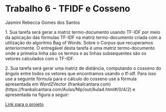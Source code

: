 # Trabalho 6 - TFIDF e Cosseno
<p> Jasmini Rebecca Gomes dos Santos </p>

<p>1. Sua tarefa será gerar a matriz termo-documento usando TF-IDF por meio da aplicação das
fórmulas TF-IDF na matriz termo-documento criada com a utilização do algoritmo Bag of
Words. Sobre o Corpus que recuperamos anteriormente. O entregável desta tarefa é uma
matriz termo-documento onde a primeira linha são os termos e as linhas subsequentes são
os vetores calculados com o TF-IDF. </p>
<p> 2. Sua tarefa será gerar uma matriz de distância, computando o cosseno do ângulo entre todos
os vetores que encontramos usando o tf-idf. Para isso use a seguinte fórmula para o cálculo
do cosseno use a fórmula apresentada em Word2Vector (frankalcantara.com)
(https://frankalcantara.com/Aulas/Nlp/out/Aula4.html#/0/4/2) e apresentada na figura a
seguir: </p>

<a href="https://colab.research.google.com/drive/1AGuMuK1uoN1yyml7zjk07p31lYkF1nfL?usp=sharing">Link para o projeto</p> 
